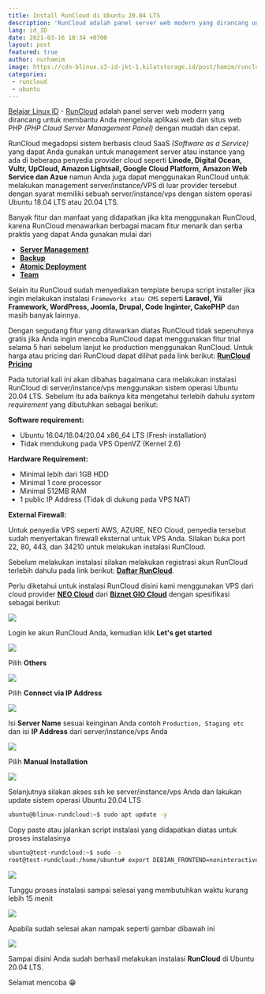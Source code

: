 ```yaml
---
title: Install RunCloud di Ubuntu 20.04 LTS
description: 'RunCloud adalah panel server web modern yang dirancang untuk membantu Anda mengelola aplikasi web dan situs web PHP (PHP Cloud Server Management Panel) dengan mudah dan cepat'
lang: id_ID
date: 2021-03-16 18:34 +0700
layout: post
featured: true
author: nurhamim
image: https://cdn-blinux.s3-id-jkt-1.kilatstorage.id/post/hamim/runcloudcover.png
categories:
 - runcloud
 - ubuntu
---
```


[Belajar Linux ID](https://belajarlinux.id) - [RunCloud](https://runcloud.io/) adalah panel server web modern yang dirancang untuk membantu Anda mengelola aplikasi web dan situs web PHP *(PHP Cloud Server Management Panel)* dengan mudah dan cepat.

RunCloud megadopsi sistem berbasis cloud SaaS *(Software as a Service)* yang dapat Anda gunakan untuk management server atau instance yang ada di beberapa penyedia provider cloud seperti  **Linode, Digital Ocean, Vultr, UpCloud, Amazon Lightsail, Google Cloud Platform, Amazon Web Service dan Azue** namun Anda juga dapat menggunakan RunCloud untuk melakukan management server/instance/VPS di luar provider tersebut dengan syarat memiliki sebuah server/instance/vps dengan sistem operasi Ubuntu 18.04 LTS atau 20.04 LTS. 

Banyak fitur dan manfaat yang didapatkan jika kita menggunakan RunCloud, karena RunCloud menawarkan berbagai macam fitur menarik dan serba praktis yang dapat Anda gunakan mulai dari

- **[Server Management](https://runcloud.io/server-management)**
- **[Backup](https://runcloud.io/backup)**
- [**Atomic Deployment**](https://runcloud.io/atomic-deployment)
- **[Team](https://runcloud.io/team)**

Selain itu RunCloud sudah menyediakan template berupa script installer jika ingin melakukan instalasi `Frameworks atau CMS` seperti **Laravel, Yii Framework, WordPress, Joomla, Drupal, Code Inginter, CakePHP** dan masih banyak lainnya. 

Dengan segudang fitur yang ditawarkan diatas RunCloud tidak sepenuhnya gratis jika Anda ingin mencoba RunCloud dapat menggunakan fitur trial selama 5 hari sebelum lanjut ke production menggunakan RunCloud. Untuk harga atau pricing dari RunCloud dapat dilihat pada link berikut: **[RunCloud Pricing](https://runcloud.io/pricing)**

Pada tutorial kali ini akan dibahas bagaimana cara melakukan instalasi RunCloud di server/instance/vps menggunakan sistem operasi Ubuntu 20.04 LTS. Sebelum itu ada baiknya kita mengetahui terlebih dahulu *system requirement* yang dibutuhkan sebagai berikut: 

**Software requirement:**

- Ubuntu 16.04/18.04/20.04 x86_64 LTS (Fresh installation)
- Tidak mendukung pada VPS OpenVZ (Kernel 2.6)

**Hardware Requirement:**

- Minimal lebih dari 1GB HDD
- Minimal 1 core processor
- Minimal 512MB RAM
- 1 public IP Address (Tidak di dukung pada VPS NAT)

**External Firewall:**

Untuk penyedia VPS seperti AWS, AZURE, NEO Cloud, penyedia tersebut sudah menyertakan firewall eksternal untuk VPS Anda. Silakan buka port 22, 80, 443, dan 34210 untuk melakukan instalasi RunCloud.

Sebelum melakukan instalasi silakan melakukan registrasi akun RunCloud terlebih dahulu pada link berikut: **[Daftar RunCloud](https://manage.runcloud.io/auth/register)**.

Perlu diketahui untuk instalasi RunCloud disini kami menggunakan VPS dari cloud provider **[NEO Cloud](https://www.biznetgio.com/en/pricelist#neo-virtual-compute)** dari **[Biznet GIO Cloud](https://www.biznetgio.com/en/)** dengan spesifikasi sebagai berikut: 

![](https://cdn-blinux.s3-id-jkt-1.kilatstorage.id/post/hamim/run-install01.png)

Login ke akun RunCloud Anda, kemudian klik **Let's get started** 

![](https://cdn-blinux.s3-id-jkt-1.kilatstorage.id/post/hamim/run-install1.png)

Pilih **Others**

![](https://cdn-blinux.s3-id-jkt-1.kilatstorage.id/post/hamim/run-install2.png)

Pilih **Connect via IP Address**

![](https://cdn-blinux.s3-id-jkt-1.kilatstorage.id/post/hamim/run-install3.png)

Isi **Server Name** sesuai keinginan Anda contoh `Production, Staging etc` dan isi **IP Address** dari server/instance/vps Anda

![](https://cdn-blinux.s3-id-jkt-1.kilatstorage.id/post/hamim/run-install04.png)

Pilih **Manual Installation**

![](https://cdn-blinux.s3-id-jkt-1.kilatstorage.id/post/hamim/run-install5.png)

Selanjutnya silakan akses ssh ke server/instance/vps Anda dan lakukan update sistem operasi Ubuntu 20.04 LTS

```bash
ubuntu@blinux-rundcloud:~$ sudo apt update -y
```

Copy paste atau jalankan script instalasi yang didapatkan diatas untuk proses instalasinya

```bash
ubuntu@test-rundcloud:~$ sudo -s
root@test-rundcloud:/home/ubuntu# export DEBIAN_FRONTEND=noninteractive; echo 'Acquire::ForceIPv4 "true";' | tee /etc/apt/apt.conf.d/99force-ipv4; apt-get update; apt-get install curl netcat-openbsd -y; curl -4 --silent --location https://manage.runcloud.io/scripts/installer/9qeRuzKRr0ASY5MGnxvGIKlJanPuUhTV12I9qf8RYWVDzkf6a1PUkRW03JMBxoQ5vm2W8ls0N/PmZPDLXO7P8QipihsF0TZg4K6GgJY4ybcGUNcSfA2r45TaFBoOojOtBgB9Y9pAOXBksQsaMDclG2HqXJh40roxUegTqSk8gSuCl8uEKnJp8njfvhSVcJ1gQ2E1 | bash -; export DEBIAN_FRONTEND=newt
```

![](https://cdn-blinux.s3-id-jkt-1.kilatstorage.id/post/hamim/run-install6.jpg)

Tunggu proses instalasi sampai selesai yang membutuhkan waktu kurang lebih 15 menit

![](https://cdn-blinux.s3-id-jkt-1.kilatstorage.id/post/hamim/run-install7.png)

Apabila sudah selesai akan nampak seperti gambar dibawah ini

![](https://cdn-blinux.s3-id-jkt-1.kilatstorage.id/post/hamim/run-install8.png)

Sampai disini Anda sudah berhasil melakukan instalasi **RunCloud** di Ubuntu 20.04 LTS. 

Selamat mencoba 😁